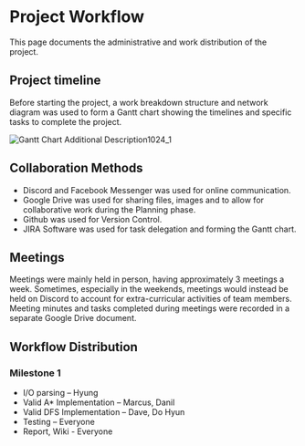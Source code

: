 # Project Workflow

This page documents the administrative and work distribution of the project. 


## Project timeline

Before starting the project, a work breakdown structure and network diagram was used to form a Gantt chart showing the timelines and specific tasks to complete the project. 

![Gantt Chart Additional Description1024_1](https://user-images.githubusercontent.com/69739721/128629276-83504408-e810-4225-a8a1-286078498cdb.jpg)


## Collaboration Methods 

* Discord and Facebook Messenger was used for online communication.
* Google Drive was used for sharing files, images and to allow for collaborative work during the Planning phase.
* Github was used for Version Control.
* JIRA Software was used for task delegation and forming the Gantt chart.

## Meetings

Meetings were mainly held in person, having approximately 3 meetings a week. Sometimes, especially in the weekends, meetings would instead be held on Discord to account for extra-curricular activities of team members. Meeting minutes and tasks completed during meetings were recorded in a separate Google Drive document.

## Workflow Distribution

### Milestone 1

* I/O parsing – Hyung
* Valid A* Implementation – Marcus, Danil
* Valid DFS Implementation – Dave, Do Hyun
* Testing – Everyone
* Report, Wiki - Everyone
